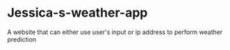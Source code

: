 # Jessica-s-weather-app
A website that can either use user's input or ip address to perform weather prediction
